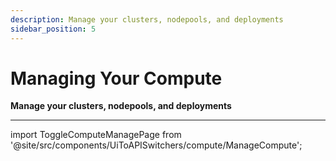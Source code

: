 ```yaml
---
description: Manage your clusters, nodepools, and deployments
sidebar_position: 5
---
```


# Managing Your Compute

**Manage your clusters, nodepools, and deployments**
<hr />

import ToggleComputeManagePage from '@site/src/components/UiToAPISwitchers/compute/ManageCompute';

<ToggleComputeManagePage />
